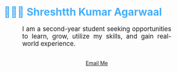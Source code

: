 <h1 style="color: #44AEFB;"> 👨🏻‍💻 Shreshtth Kumar Agarwaal </h1>

<p align:"center" style="text-align: justify; margin: 0 50px; font-size: 17px;" >
    I am a second-year student seeking opportunities to learn, grow, utilize my skills, and gain real-world experience.
<br>
<br>
<div align="center">

[Email Me](mailto:agarwalshreshth3@gmail.com)
</div>
</p>    
<br>


<!--
**Blackbird-3/Blackbird-3** is a ✨ _special_ ✨ repository because its `README.md` (this file) appears on your GitHub profile.

Here are some ideas to get you started:

- 🔭 I’m currently working on ...
- 🌱 I’m currently learning ...
- 👯 I’m looking to collaborate on ...
- 🤔 I’m looking for help with ...
- 💬 Ask me about ...
- 📫 How to reach me: ...
- 😄 Pronouns: ...
- ⚡ Fun fact: ...
-->
